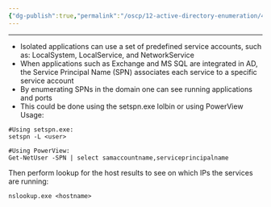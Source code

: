 ```yaml
---
{"dg-publish":true,"permalink":"/oscp/12-active-directory-enumeration/4-service-principal-names/"}
---
```


-----------
- Isolated applications can use a set of predefined service accounts, such as: LocalSystem, LocalService, and NetworkService
- When applications such as Exchange and MS SQL are integrated in AD, the Service Principal Name (SPN) associates each service to a specific service account
- By enumerating SPNs in the domain one can see running applications and ports
- This could be done using the setspn.exe lolbin or using PowerView
Usage:
```
#Using setspn.exe:
setspn -L <user>

#Using PowerView:
Get-NetUser -SPN | select samaccountname,serviceprincipalname
```

Then perform lookup for the host results to see on which IPs the services are running:
```
nslookup.exe <hostname>
```
